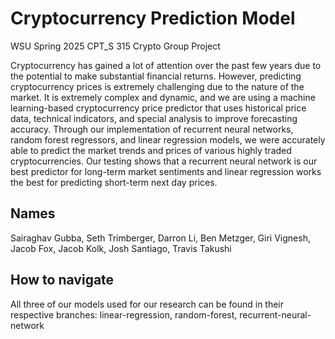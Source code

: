 # Cryptocurrency Prediction Model
WSU Spring 2025 CPT_S 315 Crypto Group Project


Cryptocurrency has gained a lot of attention over the past few years due to the potential to make substantial financial returns. However, predicting cryptocurrency prices is extremely challenging due to the nature of the market. It is extremely complex and dynamic, and we are using a machine learning-based cryptocurrency price predictor that uses historical price data, technical indicators, and special analysis to improve forecasting accuracy. Through our implementation of recurrent neural networks, random forest regressors, and linear regression models, we were accurately able to predict the market trends and prices of various highly traded cryptocurrencies. Our testing shows that a recurrent neural network is our best predictor for long-term market sentiments and linear regression works the best for predicting short-term next day prices. 
 
## Names
Sairaghav Gubba, Seth Trimberger, Darron Li, Ben Metzger, Giri Vignesh, Jacob Fox, Jacob Kolk, Josh Santiago, Travis Takushi
## How to navigate
All three of our models used for our research can be found in their respective branches: linear-regression, random-forest, recurrent-neural-network
